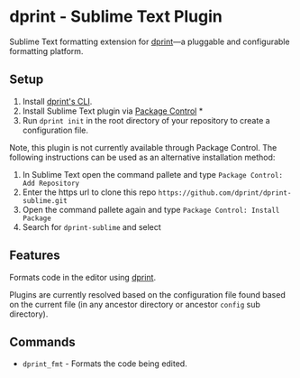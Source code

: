 # dprint - Sublime Text Plugin

Sublime Text formatting extension for [dprint](https://dprint.dev)—a pluggable and configurable formatting platform.

## Setup

1. Install [dprint's CLI](https://dprint.dev/install).
2. Install Sublime Text plugin via [Package Control](https://packagecontrol.io/packages/dprint) *
3. Run `dprint init` in the root directory of your repository to create a configuration file.

Note, this plugin is not currently available through Package Control. The following instructions can be used as an alternative installation method:

1. In Sublime Text open the command pallete and type `Package Control: Add Repository`
2. Enter the https url to clone this repo `https://github.com/dprint/dprint-sublime.git`
3. Open the command pallete again and type `Package Control: Install Package`
4. Search for `dprint-sublime` and select

## Features

Formats code in the editor using [dprint](https://dprint.dev).

Plugins are currently resolved based on the configuration file found based on the current file (in any ancestor directory or ancestor `config` sub directory).

## Commands

* `dprint_fmt` - Formats the code being edited.
